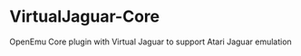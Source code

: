 VirtualJaguar-Core
==================

OpenEmu Core plugin with Virtual Jaguar to support Atari Jaguar emulation
